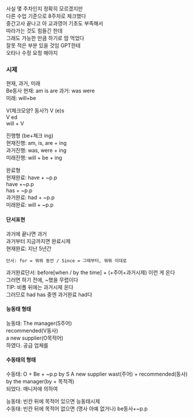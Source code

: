 사실 몇 주차인지 정확히 모르겠지만  
다른 수업 기준으로 8주차로 체크했다  
중간고사 끝나고 아 교과영어 기초도 부족해서  
따라가는 것도 힘들긴 한데  
그래도 가능한 만큼 하기로 맘 먹었다  
잘못 적은 부분 있을 것임 GPT한테  
오타나 수정 요청 해야지  
  
### 시제 
현재, 과거, 미래  
Be동사
현재: am is are 
과거: was were  
미래: will+be  

V(체크모양? 동사?) 
V (e)s  
V ed  
will + V  

진행형 (be+체크 ing)  
현재진행: am, is, are + ing  
과거진행: was, were + ing  
미래진행: will + be + ing  
  
완료형  
현재완료:  have + ~p.p  
have +~p.p  
has + ~p.p  
과거완료: had + ~p.p  
미래완료: will + ~p.p  
  
#### 단서표현 
과거에 끝나면 과거  
과거부터 지금까지면 완료시제  
현재완료: 지난 5년간  
  
```
단서: for = 뭐뭐 동안 / Since = 그때부터, 뭐뭐 이대로  
```
과거완료단서: before[when / by the time] + (+주어+과거시제) 이런 게 온다  
그러면 하기 전에, ~했을 무렵이다  
TIP: 비폴 뒤에는 과거시제 온다  
그러므로 had has 중엔 과거완료 had다  
  
#### 능동태 형태 
능동태: 
The manager(S주어)  
recommended(V동사)  
a new supplier(O목적어)  
하였다. 공급 업체를  
  
#### 수동태의 형태 
수동태: O + Be + ~p.p by S
A new supplier wast(주어) + recommended(동사)  by the manager(by + 목적격)  
되었다. 매니저에 의하여  
  
능동태: 빈칸 뒤에 목적어 있으면 능동태시제  
수동태: 빈칸 뒤에 목적어 없으면 
(명사 아예 없거나) be동사+~p.p  
  

